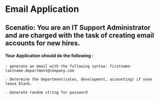 # Email Application 

## Scenatio: You are an IT Support Administrator and are charged with the task of creating email accounts for new hires.

#### Your Application should do the following :

	- generate an email with the following syntax: firstname-lastname.department@company.com

	- Determine the departmnet(sales, development, accounting) if none leave blank.

	- Generate random string for password

